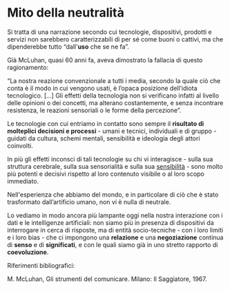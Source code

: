 # Mito della neutralità

Si tratta di una narrazione secondo cui tecnologie, dispositivi, prodotti e servizi non sarebbero caratterizzabili di per sé come buoni o cattivi, ma che dipenderebbe tutto “dall'**uso** che se ne fa”.&#x20;

Già McLuhan, quasi 60 anni fa, aveva dimostrato la fallacia di questo ragionamento:&#x20;

“La nostra reazione convenzionale a tutti i media, secondo la quale ciò che conta è il modo in cui vengono usati, è l’opaca posizione dell’idiota tecnologico. \[...] Gli effetti della tecnologia non si verificano infatti al livello delle opinioni o dei concetti, ma alterano costantemente, e senza incontrare resistenza, le reazioni sensoriali o le forme della percezione”.

Le tecnologie con cui entriamo in contatto sono sempre il **risultato di molteplici decisioni e processi** - umani e tecnici, individuali e di gruppo - guidati da cultura, schemi mentali, sensibilità e ideologia degli attori coinvolti.&#x20;

In più gli effetti inconsci di tali tecnologie su chi vi interagisce - sulla sua struttura cerebrale, sulla sua sensorialità e sulla sua [sensibilità](sensibilita.md) - sono molto più potenti e decisivi rispetto al loro contenuto visibile o al loro scopo immediato.&#x20;

Nell'esperienza che abbiamo del mondo, e in particolare di ciò che è stato trasformato dall’artificio umano, non vi è nulla di neutrale.&#x20;

Lo vediamo in modo ancora più lampante oggi nella nostra interazione con i dati e le intelligenze artificiali: non siamo più in presenza di dispositivi da interrogare in cerca di risposte, ma di entità socio-tecniche - con i loro limiti e i loro bias - che ci impongono una **relazione** e una **negoziazione** continua di **senso** e di **significati**, e con le quali siamo già in uno stretto rapporto di **coevoluzione**.



Riferimenti bibliografici:&#x20;

M. McLuhan, Gli strumenti del comunicare. Milano: Il Saggiatore, 1967.
